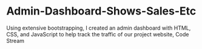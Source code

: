 # Admin-Dashboard-Shows-Sales-Etc
Using extensive bootstrapping, I created an admin dashboard with HTML, CSS, and JavaScript to help track the traffic of our project website, Code Stream
